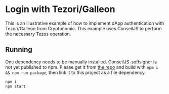 # Login with Tezori/Galleon

This is an illustrative example of how to implement dApp authentication with Tezori/Galleon from Cryptonomic. This example uses ConseilJS to perform the necessary Tezos operation.

## Running

One dependency needs to be manually installed. ConseilJS-softsigner is not yet published to npm. Please get it from [the repo](https://github.com/Cryptonomic/ConseilJS/tree/release/501/ConseilJS-softsigner) and build with `npm i && npm run package`, then link it to this project as a file dependency.

```bash
npm i
npm start
```
